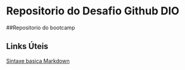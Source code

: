 # Repositorio do Desafio Github DIO

##Repositorio do bootcamp 


## Links Úteis
[Sintaxe basica Markdown](https://www.markdownguide.org/)
